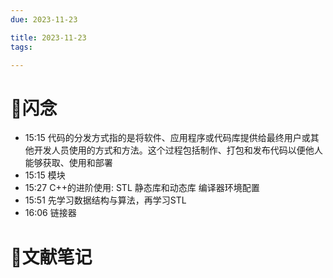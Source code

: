 ```yaml
---
due: 2023-11-23 

title: 2023-11-23
tags:

---
```


# 📖闪念
- 15:15 
代码的分发方式指的是将软件、应用程序或代码库提供给最终用户或其他开发人员使用的方式和方法。这个过程包括制作、打包和发布代码以便他人能够获取、使用和部署
- 15:15 模块
- 15:27 C++的进阶使用:
STL
静态库和动态库
编译器环境配置
- 15:51 先学习数据结构与算法，再学习STL
- 16:06 链接器




# 📒文献笔记






